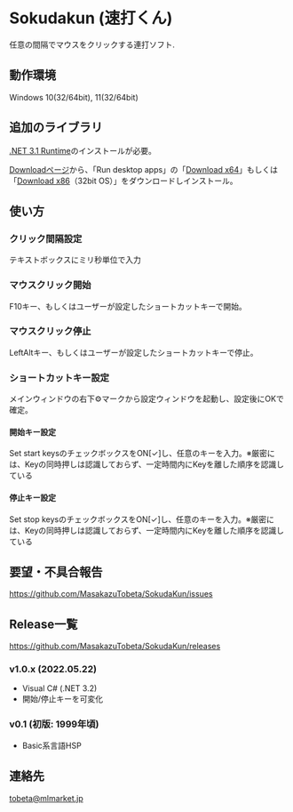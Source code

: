 
# Sokudakun (速打くん)
任意の間隔でマウスをクリックする連打ソフト.

## 動作環境
Windows 10(32/64bit), 11(32/64bit)

## 追加のライブラリ
[.NET 3.1 Runtime](https://dotnet.microsoft.com/en-us/download/dotnet/3.1/runtime?cid=getdotnetcore)のインストールが必要。

[Downloadページ](https://dotnet.microsoft.com/en-us/download/dotnet/3.1/runtime?cid=getdotnetcore)から、「Run desktop apps」の「[Download x64](https://dotnet.microsoft.com/en-us/download/dotnet/thank-you/runtime-desktop-3.1.25-windows-x86-installer)」もしくは「[Download x86](https://dotnet.microsoft.com/en-us/download/dotnet/thank-you/runtime-desktop-3.1.25-windows-x64-installer)（32bit OS）」をダウンロードしインストール。

## 使い方
### クリック間隔設定
テキストボックスにミリ秒単位で入力
### マウスクリック開始
F10キー、もしくはユーザーが設定したショートカットキーで開始。
### マウスクリック停止
LeftAltキー、もしくはユーザーが設定したショートカットキーで停止。
### ショートカットキー設定
メインウィンドウの右下⚙マークから設定ウィンドウを起動し、設定後にOKで確定。
#### 開始キー設定
Set start keysのチェックボックスをON[✓]し、任意のキーを入力。※厳密には、Keyの同時押しは認識しておらず、一定時間内にKeyを離した順序を認識している
#### 停止キー設定
Set stop keysのチェックボックスをON[✓]し、任意のキーを入力。※厳密には、Keyの同時押しは認識しておらず、一定時間内にKeyを離した順序を認識している

## 要望・不具合報告
https://github.com/MasakazuTobeta/SokudaKun/issues

## Release一覧
https://github.com/MasakazuTobeta/SokudaKun/releases

### v1.0.x (2022.05.22)
* Visual C# (.NET 3.2)
* 開始/停止キーを可変化

### v0.1 (初版: 1999年頃)
* Basic系言語HSP

## 連絡先
tobeta@mlmarket.jp
